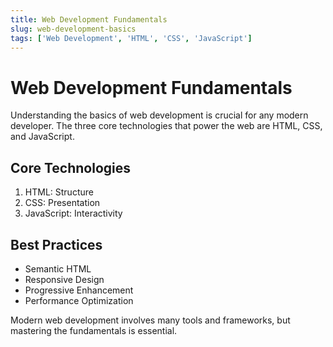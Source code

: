 ```yaml
---
title: Web Development Fundamentals
slug: web-development-basics
tags: ['Web Development', 'HTML', 'CSS', 'JavaScript']
---
```


# Web Development Fundamentals

Understanding the basics of web development is crucial for any modern developer. The three core technologies that power the web are HTML, CSS, and JavaScript.

## Core Technologies

1. HTML: Structure
2. CSS: Presentation
3. JavaScript: Interactivity

## Best Practices

- Semantic HTML
- Responsive Design
- Progressive Enhancement
- Performance Optimization

Modern web development involves many tools and frameworks, but mastering the fundamentals is essential.
